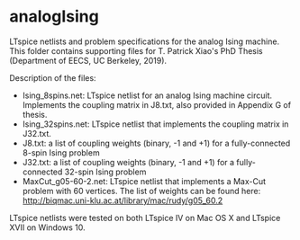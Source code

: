 # analogIsing
LTspice netlists and problem specifications for the analog Ising machine. This folder contains supporting files for T. Patrick Xiao's PhD Thesis (Department of EECS, UC Berkeley, 2019).

Description of the files:
- Ising_8spins.net: LTspice netlist for an analog Ising machine circuit. Implements the coupling matrix in J8.txt, also provided in Appendix G of thesis.
- Ising_32spins.net: LTspice netlist that implements the coupling matrix in J32.txt.
- J8.txt: a list of coupling weights (binary, -1 and +1) for a fully-connected 8-spin Ising problem
- J32.txt: a list of coupling weights (binary, -1 and +1) for a fully-connected 32-spin Ising problem
- MaxCut_g05-60-2.net: LTspice netlist that implements a Max-Cut problem with 60 vertices. The list of weights can be found here: http://biqmac.uni-klu.ac.at/library/mac/rudy/g05_60.2

LTspice netlists were tested on both LTspice IV on Mac OS X and LTspice XVII on Windows 10.

